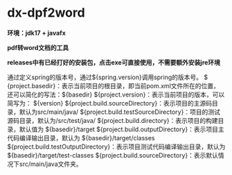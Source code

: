 # dx-dpf2word
**环境：jdk17 + javafx**

**pdf转word文档的工具**

**releases中有已经打好的安装包，点击exe可直接使用，不需要额外安装jre环境**


通过<properties>定义spring的版本号，通过${spring.version}调用spring的版本号。
$ {project.basedir}：表示当前项目的根目录，即当前pom.xml文件所在的位置，还可以简化的写法：${basedir}
${project.version}：表示当前项目的版本，可以简写为： ${version}
${project.build.sourceDirectory}：表示项目的主源码目录，默认为src/main/java/
${project.build.testSourceDirectory}：项目的测试源码目录，默认为/src/test/java/
${project.build.directory}：表示项目的构建目录，默认值为 ${basedir}/target
${project.build.outputDirectory}：表示项目主代码编译输出目录，默认为 ${basedir}/target/classes
${project.build.testOutputDirectory}：表示项目测试代码编译输出目录，默认为 ${basedir}/target/test-classes
${project.build.sourceDirectory}：表示默认情况下src/main/java文件夹。




